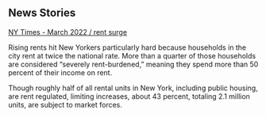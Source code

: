 ## News Stories

[NY Times - March 2022 / rent surge](https://www.nytimes.com/2022/03/07/nyregion/nyc-rent-surge.html)

Rising rents hit New Yorkers particularly hard because households in the city rent at twice the national rate. More than a quarter of those households are considered “severely rent-burdened,” meaning they spend more than 50 percent of their income on rent.

Though roughly half of all rental units in New York, including public housing, are rent regulated, limiting increases, about 43 percent, totaling 2.1 million units, are subject to market forces.



